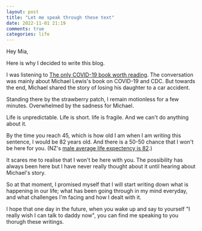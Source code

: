 ```yaml
---
layout: post
title: "Let me speak through these text"
date: 2022-11-01 21:19
comments: true
categories: life
---
```


Hey Mia,

Here is why I decided to write this blog.

I was listening to [The only COVID-19 book worth
reading](https://podcasts.apple.com/nz/podcast/people-i-mostly-admire/id1525936566?i=1000551594029).
The conversation was mainly about Michael Lewis's book on COVID-19 and CDC.  But
towards the end, Michael shared the story of losing his daughter to a car
accident. 

Standing there by the strawberry patch, I remain motionless for a few minutes. 
Overwhelmed by the sadness for Michael.

Life is unpredictable. Life is short. life is fragile. And we can't do anything
about it.

By the time you reach 45, which is how old I am when I am writing this sentence,
I would be 82 years old. And there is a 50-50 chance that I won't be here for you.
(NZ's [male average life expectency is 82](https://www.stats.govt.nz/news/growth-in-life-expectancy-slows/).)

It scares me to realise that I won't be here with you. The possibility has
always been here but I have never really thought about it until hearing about
Michael's story. 

So at that moment, I promised myself that I will start writing down what is
happening in our life; what has been going through in my mind everyday, and what
challenges I'm facing and how I dealt with it. 

I hope that one day in the future, when you wake up and say to yourself "I
really wish I can talk to daddy now", you can find me speaking to you thorugh
these writings. 
